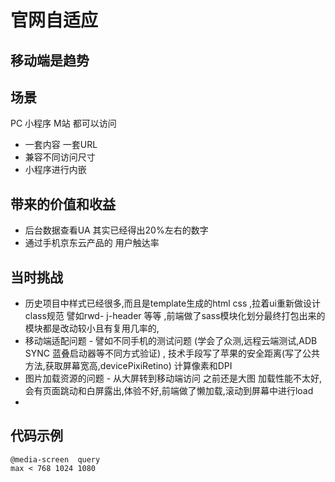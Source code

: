 # 官网自适应

## 移动端是趋势

## 场景
PC 小程序 M站 都可以访问

* 一套内容  一套URL
* 兼容不同访问尺寸 
* 小程序进行内嵌

## 带来的价值和收益
* 后台数据查看UA 其实已经得出20%左右的数字 
* 通过手机京东云产品的  用户触达率

## 当时挑战
* 历史项目中样式已经很多,而且是template生成的html css ,拉着ui重新做设计class规范 譬如rwd- j-header 等等 ,前端做了sass模块化划分最终打包出来的模块都是改动较小且有复用几率的, 
* 移动端适配问题 - 譬如不同手机的测试问题 (学会了众测,远程云端测试,ADB SYNC 蓝叠启动器等不同方式验证) , 技术手段写了苹果的安全距离(写了公共方法,获取屏幕宽高,devicePixiRetino) 计算像素和DPI
* 图片加载资源的问题 - 从大屏转到移动端访问 之前还是大图 加载性能不太好,会有页面跳动和白屏露出,体验不好,前端做了懒加载,滚动到屏幕中进行load 
* 


## 代码示例

```
@media-screen  query 
max < 768 1024 1080
```


